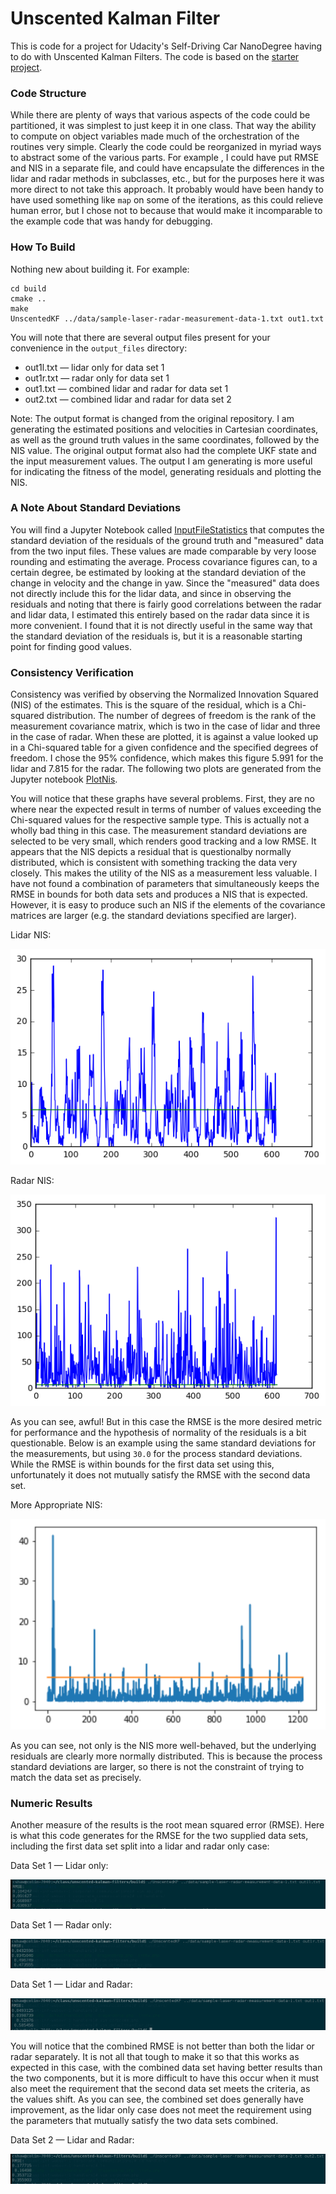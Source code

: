 # Unscented Kalman Filter 

This is code for a project for Udacity's Self-Driving Car NanoDegree having to do with Unscented Kalman Filters.
The code is based on the [starter project](https://github.com/udacity/CarND-Unscented-Kalman-Filter-Project).



### Code Structure

While there are plenty of ways that various aspects of the code could be partitioned, it was simplest to 
just keep it in one class.  That way the ability to compute on object variables made much of the 
orchestration of the routines very simple.  Clearly the code could be reorganized in myriad ways to 
abstract some of the various parts.  For example , I could have put RMSE and NIS in a separate file, and 
could have encapsulate the differences in the lidar and radar methods in subclasses, etc., but for the 
purposes here it was more direct to not take this approach.  It probably would have been handy to have 
used something like `map` on some of the iterations, as this could relieve human error, but I chose not 
to because that would make it incomparable to the example code that was handy for debugging.



### How To Build

Nothing new about building it.  For example:

```
cd build
cmake ..
make
UnscentedKF ../data/sample-laser-radar-measurement-data-1.txt out1.txt
```

You will note that there are several output files present for your convenience in the `output_files` directory:

 * out1l.txt — lidar only for data set 1
 * out1r.txt — radar only for data set 1
 * out1.txt — combined lidar and radar for data set 1
 * out2.txt — combined lidar and radar for data set 2

Note: The output format is changed from the original repository.  I am generating the estimated positions 
and velocities in Cartesian coordinates, as well as the ground truth values in the same coordinates, followed
by the NIS value.  The original output format also had the complete UKF state and the input measurement 
values.  The output I am generating is more useful for indicating the fitness of the model, generating 
residuals and plotting the NIS.  
 


### A Note About Standard Deviations

You will find a Jupyter Notebook called [InputFileStatistics](jupyter/InputFileStatistics.ipynb) that computes the
standard deviation of the residuals of the ground truth and "measured" data from the two input files.  These 
values are made comparable by very loose rounding and estimating the average.  Process covariance figures
can, to a certain degree, be estimated by looking at the standard deviation of the change in velocity and
the change in yaw.  Since the "measured" data does not directly include this for the lidar data, and since
in observing the residuals and noting that there is fairly good correlations between the radar and lidar
data, I estimated this entirely based on the radar data since it is more convenient.  I found that it is not
directly useful in the same way that the standard deviation of the residuals is, but it is a reasonable starting 
point for finding good values.



### Consistency Verification

Consistency was verified by observing the Normalized Innovation Squared (NIS) of the estimates.  This is 
the square of the residual, which is a Chi-squared distribution.  The number of degrees of freedom is the rank 
of the measurement covariance matrix, which is two in the case of lidar and three in the case of radar.  When
these are plotted, it is against a value looked up in a Chi-squared table for a given confidence and the 
specified degrees of freedom.  I chose the 95% confidence, which makes this figure 5.991 for the lidar and
7.815 for the radar.  The following two plots are generated from the Jupyter notebook [PlotNis](jupyer/PlotNIS.ipynb).

You will notice that these graphs have several problems.  First, they are no where near the expected result
in terms of number of values exceeding the Chi-squared values for the respective sample type.  This is actually
not a wholly bad thing in this case.  The measurement standard deviations are selected to be very small, which
renders good tracking and a low RMSE.  It appears that the NIS depicts a residual that is questionalby normally 
distributed, which is consistent with something tracking the data very closely.  This makes the utility of the 
NIS as a measurement less valuable.  I have not found a combination of parameters that simultaneously keeps 
the RMSE in bounds for both data sets and produces a NIS that is expected.  However, it is easy to produce such
an NIS if the elements of the covariance matrices are larger (e.g. the standard deviations specified are larger).

Lidar NIS:

![NIS_Lidar.png](images/NIS_Lidar.png)


Radar NIS:

![NIS_Radar.png](images/NIS_Radar.png)

As you can see, awful!  But in this case the RMSE is the more desired metric for performance and the hypothesis 
of normality of the residuals is a bit questionable.  Below is an example using the same standard deviations for
the measurements, but using `30.0` for the process standard deviations.  While the RMSE is within bounds for
the first data set using this, unfortunately it does not mutually satisfy the RMSE with the second data set.

More Appropriate NIS:

![NIS_Appropriate.png](images/NIS_Appropriate.png)

As you can see, not only is the NIS more well-behaved, but the underlying residuals are clearly more 
normally distributed.  This is because the process standard deviations are larger, so there is not the
constraint of trying to match the data set as precisely.




### Numeric Results

Another measure of the results is the root mean squared error (RMSE).  Here is what this code generates 
for the RMSE for the two supplied data sets, including the first data set split into a lidar and radar 
only case:


Data Set 1 — Lidar only:

![UKF_Dataset1_Lidar.png](images/UKF_Dataset1_Lidar.png)

Data Set 1 — Radar only:

![UKF_Dataset1_Radar.png](images/UKF_Dataset1_Radar.png)

Data Set 1 — Lidar and Radar:

![UKF_Dataset1.png](images/UKF_Dataset1.png)

You will notice that the combined RMSE is not better than both the lidar or radar separately.  It is 
not all that tough to make it so that this works as expected in this case, with the combined data set
having better results than the two components, but it is more difficult to have this occur when it 
must also meet the requirement that the second data set meets the criteria, as the values shift.  As you
can see, the combined set does generally have improvement, as the lidar only case does not meet the 
requirement using the parameters that mutually satisfy the two data sets combined.

Data Set 2 — Lidar and Radar:

![UKF_Dataset2.png](images/UKF_Dataset2.png)

